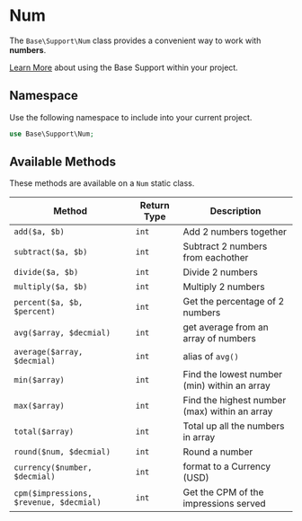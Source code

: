 # Num

The `Base\Support\Num` class provides a convenient way to work with **numbers**.

[Learn More](README.md) about using the Base Support within your project.

## Namespace

Use the following namespace to include into your current project.

```php
use Base\Support\Num;
```


## Available Methods

These methods are available on a `Num` static class.

|Method                             |Return Type       |Description                          |
|---                                |---               |---                                  |
|`add($a, $b)`                      |`int`             | Add 2 numbers together |
|`subtract($a, $b)`                 |`int`       | Subtract 2 numbers from eachother |
|`divide($a, $b)`                   |`int`       | Divide 2 numbers |
|`multiply($a, $b)`                 |`int`       | Multiply 2 numbers |
|`percent($a, $b, $percent)`        |`int`       | Get the percentage of 2 numbers |
|`avg($array, $decmial)`            |`int`       | get average from an array of numbers |
|`average($array, $decmial)`        |`int`       | alias of `avg()` |
|`min($array)`                      |`int`       | Find the lowest number (min) within an array |
|`max($array)`                      |`int`       | Find the highest number (max) within an array |
|`total($array)`                    |`int`       | Total up all the numbers in array |
|`round($num, $decmial)`            |`int`       | Round a number |
|`currency($number, $decmial)`      |`int`       | format to a Currency (USD) |
|`cpm($impressions, $revenue, $decmial)` |`int`       | Get the CPM of the impressions served |
